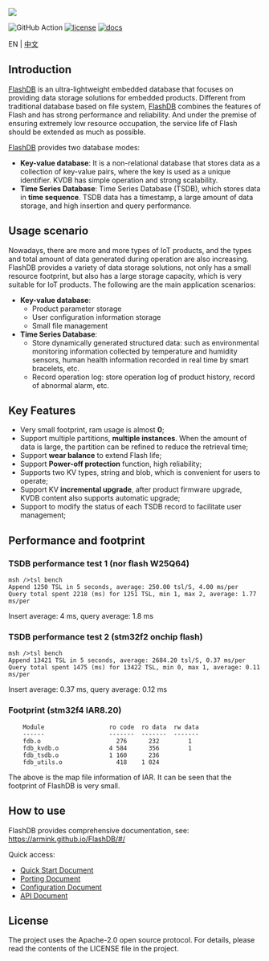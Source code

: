![](docs/_media/flashdb.png)

![GitHub Action](https://github.com/armink/UtestRunner/workflows/AutoTestCI/badge.svg) [![license](https://img.shields.io/github/license/armink/FlashDB)](https://raw.githubusercontent.com/armink/FlashDB/master/LICENSE) [![docs](https://img.shields.io/badge/docs-perfect-blue)](https://armink.github.io/FlashDB/#/)

EN | [中文](README_zh.md)

## Introduction

[FlashDB](https://github.com/armink/FlashDB) is an ultra-lightweight embedded database that focuses on providing data storage solutions for embedded products. Different from traditional database based on file system, [FlashDB](https://github.com/armink/FlashDB) combines the features of Flash and has strong performance and reliability. And under the premise of ensuring extremely low resource occupation, the service life of Flash should be extended as much as possible.

[FlashDB](https://github.com/armink/FlashDB) provides two database modes:

- **Key-value database**: It is a non-relational database that stores data as a collection of key-value pairs, where the key is used as a unique identifier. KVDB has simple operation and strong scalability.
- **Time Series Database**: Time Series Database (TSDB), which stores data in **time sequence**. TSDB data has a timestamp, a large amount of data storage, and high insertion and query performance.

## Usage scenario

Nowadays, there are more and more types of IoT products, and the types and total amount of data generated during operation are also increasing. FlashDB provides a variety of data storage solutions, not only has a small resource footprint, but also has a large storage capacity, which is very suitable for IoT products. The following are the main application scenarios:

- **Key-value database**:
  - Product parameter storage
  - User configuration information storage
  - Small file management
- **Time Series Database**: 
  - Store dynamically generated structured data: such as environmental monitoring information collected by temperature and humidity sensors, human health information recorded in real time by smart bracelets, etc.
  - Record operation log: store operation log of product history, record of abnormal alarm, etc.

## Key Features

- Very small footprint, ram usage is almost **0**;
- Support multiple partitions, **multiple instances**. When the amount of data is large, the partition can be refined to reduce the retrieval time;
- Support **wear balance** to extend Flash life;
- Support **Power-off protection** function, high reliability;
- Supports two KV types, string and blob, which is convenient for users to operate;
- Support KV **incremental upgrade**, after product firmware upgrade, KVDB content also supports automatic upgrade;
- Support to modify the status of each TSDB record to facilitate user management;

## Performance and footprint

### TSDB performance test 1 (nor flash W25Q64)

```shell
msh />tsl bench
Append 1250 TSL in 5 seconds, average: 250.00 tsl/S, 4.00 ms/per
Query total spent 2218 (ms) for 1251 TSL, min 1, max 2, average: 1.77 ms/per
```

Insert average: 4 ms, query average: 1.8 ms

### TSDB performance test 2 (stm32f2 onchip flash)

```shell
msh />tsl bench
Append 13421 TSL in 5 seconds, average: 2684.20 tsl/S, 0.37 ms/per
Query total spent 1475 (ms) for 13422 TSL, min 0, max 1, average: 0.11 ms/per
```

Insert average: 0.37 ms, query average: 0.12 ms

### Footprint (stm32f4 IAR8.20)

```shell
    Module                  ro code  ro data  rw data
    ------                  -------  -------  -------
    fdb.o                     276      232        1
    fdb_kvdb.o              4 584      356        1
    fdb_tsdb.o              1 160      236
    fdb_utils.o               418    1 024
```

The above is the map file information of IAR. It can be seen that the footprint of FlashDB is very small.

## How to use

FlashDB provides comprehensive documentation, see: https://armink.github.io/FlashDB/#/

Quick access:

- [Quick Start Document](http://armink.github.io/FlashDB/#/quick-started)
- [Porting Document](http://armink.github.io/FlashDB/#/porting)
- [Configuration Document](http://armink.github.io/FlashDB/#/configuration)
- [API Document](http://armink.github.io/FlashDB/#/api)

## License

The project uses the Apache-2.0 open source protocol. For details, please read the contents of the LICENSE file in the project.